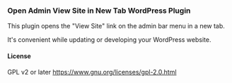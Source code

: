 ### Open Admin View Site in New Tab WordPress Plugin

This plugin opens the "View Site" link on the admin bar menu in a new tab. 

It's convenient while updating or developing your WordPress website. 


#### License
GPL v2 or later https://www.gnu.org/licenses/gpl-2.0.html
